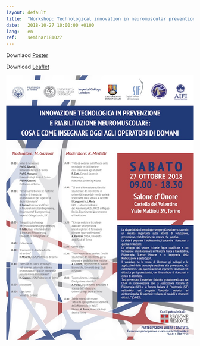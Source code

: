 ```yaml
---
layout: default
title:  "Workshop: Technological innovation in neuromuscular prevention and rehabilitation: what and how to teach today to the operators of tomorrow - Politecnico di Torino"
date:   2018-10-27 10:00:00 +0100
lang:   en
ref:    seminar181027
---
```


Downlaod [Poster](/assets/pdfs/181027-locandina_regione.pdf)

Download [Leaflet](/assets/pdfs/181027-pieghevole_regione.pdf)

<img src="/assets/img/posts/181027-locandina_regione.jpg" />